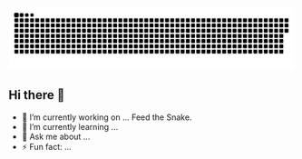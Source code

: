![Snake animation](https://raw.githubusercontent.com/surgatengit/surgatengit/output/github-contribution-grid-snake-dark.svg)

## Hi there 👋

- 🔭 I’m currently working on ... Feed the Snake.
- 🌱 I’m currently learning ... 
- 💬 Ask me about ...
- ⚡ Fun fact: ...
